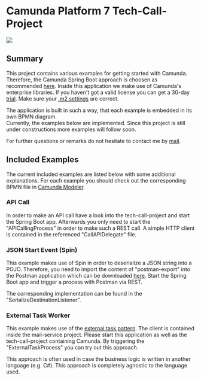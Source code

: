 # Camunda Platform 7 Tech-Call-Project
![](https://img.shields.io/badge/Compatible%20with-Camunda%20Platform%207-26d07c)

## Summary
This project contains various examples for getting started with Camunda. 
Therefore, the Camunda Spring Boot approach is choosen as recommended [here](https://camunda.com/best-practices/deciding-about-your-stack/).
Inside this application we make use of Camunda's enterprise libraries. If you haven't got a valid license you can get a 30-day [trial](https://camunda.com/download/enterprise/).
Make sure your [.m2 settings](https://docs.camunda.org/get-started/apache-maven/#enterprise-edition-1) are correct.
 
The application is built in such a way, that each example is embedded in its own BPMN diagram.  
Currently, the examples below are implemented. Since this project is still under constructions more examples will follow soon. 

For further questions or remarks do not hesitate to contact me by [mail](mailto:thomas.heinrichs@camunda.com).

## Included Examples 
The current included examples are listed below with some additional explanations. 
For each example you should check out the corresponding BPMN file in [Camunda Modeler](https://camunda.com/products/camunda-bpm/modeler/).

### API Call 
In order to make an API call have a look into the tech-call-project and start the Spring Boot app. 
Afterwards you only need to start the "APICallingProcess" in order to make such a REST call. 
A simple HTTP client is contained in the referenced "CallAPIDelegate" file.

### JSON Start Event (Spin)
This example makes use of Spin in order to deserialize a JSON string into a POJO. 
Therefore, you need to import the content of "postman-export" into the Postman application which can be downloaded [here](https://www.postman.com/downloads/).
Start the Spring Boot app and trigger a process with Postman via REST. 

The corresponding implementation can be found in the "SerializeDestinationListener".

### External Task Worker
This example makes use of the [external task pattern](https://docs.camunda.org/manual/latest/user-guide/process-engine/external-tasks/). The client is contained inside the mail-service project.
Please start this application as well as the tech-call-project containing Camunda. By triggering the "ExternalTaskProcess" you can try out this approach. 

This approach is often used in case the business logic is written in another language (e.g. C#). This approach is completely agnostic to the language used. 
